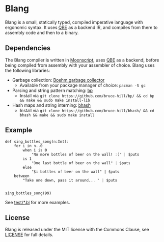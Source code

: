 # Blang

Blang is a small, statically typed, compiled imperative language with ergonomic
syntax. It uses [QBE](https://c9x.me/compile/) as a backend IR, and compiles
from there to assembly code and then to a binary.

## Dependencies

The Blang compiler is written in [Moonscript](https://moonscript.org), uses
[QBE](https://c9x.me/compile/) as a backend, before being compiled from
assembly with your assembler of choice. Blang uses the following libraries:

- Garbage collection: [Boehm garbage collector](https://www.hboehm.info/gc/)
    - Available from your package manager of choice: `pacman -S gc`
- Parsing and string pattern matching: [bp](https://github.com/bruce-hill/bp/)
    - Install via `git clone https://github.com/bruce-hill/bp/ && cd bp && make && sudo make install-lib`
- Hash maps and string interning: [bhash](https://github.com/bruce-hill/bhash/)
    - Install via `git clone https://github.com/bruce-hill/bhash/ && cd bhash && make && sudo make install`

## Example

```
def sing_bottles_song(n:Int):
    for i in n..0
        when i is 0
            "No more bottles of beer on the wall! :(" | $puts
        is 1
            "One last bottle of beer on the wall" | $puts
        else
            "$i bottles of beer on the wall" | $puts
    between
        "Take one down, pass it around... " | $puts


sing_bottles_song(99)
```

See [test/\*.bl](test/) for more examples.

## License

Blang is released under the MIT license with the Commons Clause, see
[LICENSE](LICENSE) for full details.
